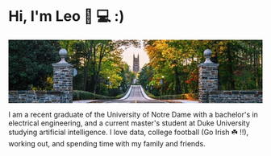 # Hi, I'm Leo 🚀 💻 :)
<p align="center"><img align="center" width="1100px" src="assets/duke_main_drive.jpg"></p>

I am a recent graduate of the University of Notre Dame with a bachelor's in electrical engineering, and a current master's student at Duke University studying artificial intelligence. I love data, college football (Go Irish ☘️ !!), working out, and spending time with my family and friends. 





<!--
**leocorelli/leocorelli** is a ✨ _special_ ✨ repository because its `README.md` (this file) appears on your GitHub profile.

Here are some ideas to get you started:

- 🔭 I’m currently working on ...
- 🌱 I’m currently learning ...
- 👯 I’m looking to collaborate on ...
- 🤔 I’m looking for help with ...
- 💬 Ask me about ...
- 📫 How to reach me: ...
- 😄 Pronouns: ...
- ⚡ Fun fact: ...
-->
